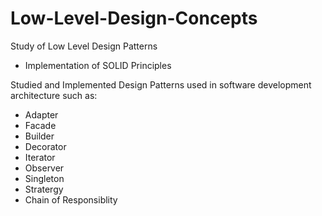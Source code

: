 # Low-Level-Design-Concepts
Study of Low Level Design Patterns

- Implementation of SOLID Principles

Studied and Implemented Design Patterns used in software development architecture such as: 
- Adapter
- Facade
- Builder
- Decorator
- Iterator
- Observer
- Singleton
- Stratergy
- Chain of Responsiblity
